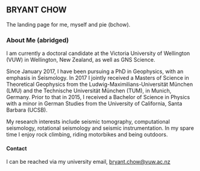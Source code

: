 ## BRYANT CHOW
The landing page for me, myself and pie (bchow).

### About Me (abridged)

I am currently a doctoral candidate at the Victoria University of Wellington (VUW) in Wellington, New Zealand, as well as GNS Science.

Since January 2017, I have been pursuing a PhD in Geophysics, with an emphasis in Seismology. In 2017 I jointly received a Masters of Science in Theoretical Geophysics from the Ludwig-Maximilians-Universität München (LMU) and the Technische Universität München (TUM), in Munich, Germany. Prior to that in 2015, I received a Bachelor of Science in Physics with a minor in German Studies from the University of California, Santa Barbara (UCSB). 

My research interests include seismic tomography, computational seismology, rotational seismology and seismic instrumentation. In my spare time I enjoy rock climbing, riding motorbikes and being outdoors. 


####  Contact

I can be reached via my university email, bryant.chow@vuw.ac.nz
